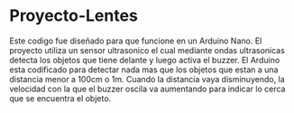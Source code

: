 # Proyecto-Lentes
Este codigo fue diseñado para que funcione en un Arduino Nano.
El proyecto utiliza un sensor ultrasonico el cual mediante ondas ultrasonicas detecta los objetos que tiene delante y luego activa el buzzer.
El Arduino esta codificado para detectar nada mas que los objetos que estan a una distancia menor a 100cm o 1m. Cuando la distancia vaya disminuyendo, la velocidad con la que el buzzer oscila va aumentando para indicar lo cerca que se encuentra el objeto.
